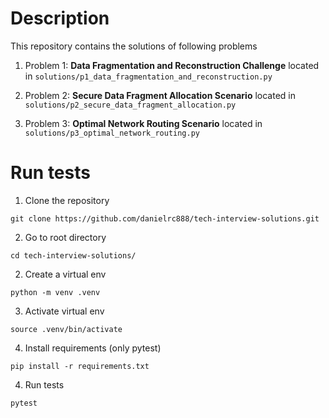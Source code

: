 # Description

This repository contains the solutions of following problems

1. Problem 1: **Data Fragmentation and Reconstruction Challenge** located in `solutions/p1_data_fragmentation_and_reconstruction.py`

2. Problem 2: **Secure Data Fragment Allocation Scenario** located in `solutions/p2_secure_data_fragment_allocation.py`

3. Problem 3: **Optimal Network Routing Scenario** located in `solutions/p3_optimal_network_routing.py`


# Run tests

1. Clone the repository

```
git clone https://github.com/danielrc888/tech-interview-solutions.git
```

2. Go to root directory

```
cd tech-interview-solutions/
```

2. Create a virtual env

```
python -m venv .venv
```

3. Activate virtual env

```
source .venv/bin/activate
```

4. Install requirements (only pytest)

```
pip install -r requirements.txt
```


4. Run tests
```
pytest
```